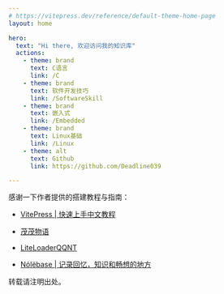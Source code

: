 ```yaml
---
# https://vitepress.dev/reference/default-theme-home-page
layout: home

hero:
  text: "Hi there, 欢迎访问我的知识库"
  actions:
    - theme: brand
      text: C语言
      link: /C
    - theme: brand
      text: 软件开发技巧
      link: /SoftwareSkill
    - theme: brand
      text: 嵌入式
      link: /Embedded
    - theme: brand
      text: Linux基础
      link: /Linux
    - theme: alt
      text: Github
      link: https://github.com/Deadline039

---
```


感谢一下作者提供的搭建教程与指南：

- [VitePress | 快速上手中文教程](https://vitepress.yiov.top/)

- [茂茂物语](https://fe-nav.netlify.app/)

- [LiteLoaderQQNT](https://liteloaderqqnt.github.io/)

- [Nólëbase | 记录回忆，知识和畅想的地方](https://nolebase.ayaka.io/)

转载请注明出处。